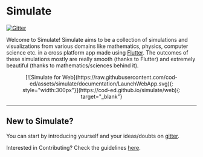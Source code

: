 # Simulate 
[![Gitter](https://badges.gitter.im/codEd-org/simulate.svg)](https://gitter.im/codEd-org/simulate?utm_source=badge&utm_medium=badge&utm_campaign=pr-badge)

Welcome to Simulate! Simulate aims to be a collection of simulations and visualizations from various domains like mathematics, physics, computer science etc. in a cross platform app made using [Flutter](https://flutter.dev/). The outcomes of these simulations mostly are really smooth (thanks to Flutter) and extremely beautiful (thanks to mathematics/sciences behind it).

<center>
[![Simulate for Web](https://raw.githubusercontent.com/cod-ed/assets/simulate/documentation/LaunchWebApp.svg){: style="width:300px"}](https://cod-ed.github.io/simulate/web){: target="_blank"}
</center>

---

## New to Simulate?

You can start by introducing yourself and your ideas/doubts on [gitter](https://gitter.im/codEd-org/simulate).

Interested in Contributing? Check the guidelines [here](contributing/).

